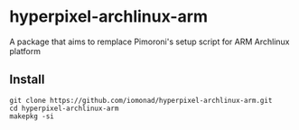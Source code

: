 # hyperpixel-archlinux-arm
A package that aims to remplace Pimoroni's setup script for ARM Archlinux platform 

## Install

```
git clone https://github.com/iomonad/hyperpixel-archlinux-arm.git
cd hyperpixel-archlinux-arm
makepkg -si
```
